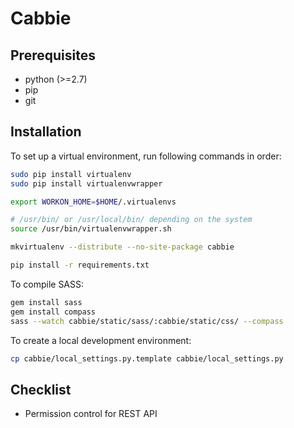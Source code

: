 # Cabbie

## Prerequisites

- python (>=2.7)
- pip
- git


## Installation

To set up a virtual environment, run following commands in order:

```bash
sudo pip install virtualenv
sudo pip install virtualenvwrapper

export WORKON_HOME=$HOME/.virtualenvs

# /usr/bin/ or /usr/local/bin/ depending on the system
source /usr/bin/virtualenvwrapper.sh

mkvirtualenv --distribute --no-site-package cabbie

pip install -r requirements.txt
```


To compile SASS:

```bash
gem install sass
gem install compass
sass --watch cabbie/static/sass/:cabbie/static/css/ --compass
```


To create a local development environment:

```bash
cp cabbie/local_settings.py.template cabbie/local_settings.py
```

## Checklist

- Permission control for REST API
